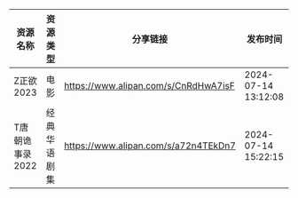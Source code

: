 | 资源名称       | 资源类型   | 分享链接                                 | 发布时间                |
| ---------- | ------ | ------------------------------------ | ------------------- |
| Z正欲2023    | 电影     | https://www.alipan.com/s/CnRdHwA7isF | 2024-07-14 13:12:08 |
| T唐朝诡事录2022 | 经典华语剧集 | https://www.alipan.com/s/a72n4TEkDn7 | 2024-07-14 15:22:15 |
